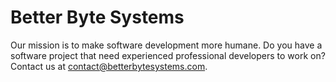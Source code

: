 # Better Byte Systems

Our mission is to make software development more humane.  Do you have a software project that need experienced professional developers to work on?  Contact us at contact@betterbytesystems.com.
